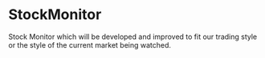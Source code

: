 # StockMonitor
Stock Monitor which will be developed and improved to fit our trading style or the style of the current market being watched. 

